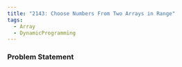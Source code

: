 ```yaml
---
title: "2143: Choose Numbers From Two Arrays in Range"
tags:
  - Array
  - DynamicProgramming
---
```

### Problem Statement

